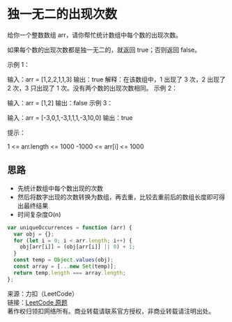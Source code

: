 # 独一无二的出现次数

给你一个整数数组 arr，请你帮忙统计数组中每个数的出现次数。

如果每个数的出现次数都是独一无二的，就返回 true；否则返回 false。

示例 1：

输入：arr = [1,2,2,1,1,3]
输出：true
解释：在该数组中，1 出现了 3 次，2 出现了 2 次，3 只出现了 1 次。没有两个数的出现次数相同。
示例 2：

输入：arr = [1,2]
输出：false
示例 3：

输入：arr = [-3,0,1,-3,1,1,1,-3,10,0]
输出：true

提示：

1 <= arr.length <= 1000
-1000 <= arr[i] <= 1000

## 思路

* 先统计数组中每个数出现的次数
* 然后将数字出现的次数转换为数组，再去重，比较去重前后的数组长度即可得出最终结果
* 时间复杂度O(n)

```js
var uniqueOccurrences = function (arr) {
  var obj = {};
  for (let i = 0; i < arr.length; i++) {
    obj[arr[i]] = (obj[arr[i]] || 0) + 1;
  }
  const temp = Object.values(obj);
  const array = [...new Set(temp)];
  return temp.length === array.length;
};
```

来源：力扣（LeetCode）  
链接：[LeetCode 原题](https://leetcode-cn.com/problems/unique-number-of-occurrences)  
著作权归领扣网络所有。商业转载请联系官方授权，非商业转载请注明出处。
